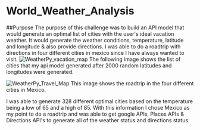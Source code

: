# World_Weather_Analysis

##Purpose
The purpose of this challenge was to build an API model that would generate an optimal list of cities with the user's ideal vacation weather. It would generate the weather conditions, temperature, latitude and longitude & also provide directions. I was able to do a roadtrip with directions in four different cities in mexico since I have always wanted to visit. 
![WeatherPy_vacation_map](https://user-images.githubusercontent.com/80786853/120933668-b8b7b600-c6c0-11eb-8c21-c2e6d0bf4a2b.png) The following image shows the list of cities that my api model generated after 2000 random latitudes and longitudes were generated. 

![WeatherPy_Travel_Map](https://user-images.githubusercontent.com/80786853/120933688-d4bb5780-c6c0-11eb-9a66-16069f1cb6c4.PNG)
This image shows the roadtrip in the four different cities in Mexico. 

I was able to generate 328 different optimal cities based on the temperature being a low of 65 and a high of 85. With this information I chose Mexico as my point to do a roadtrip and was able to get google APIs, Places APIs & Directions API's to generate all of the weather status and directions status. 
